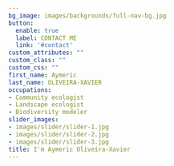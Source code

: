 ```yaml
---
bg_image: images/backgrounds/full-nav-bg.jpg
button:
  enable: true
  label: CONTACT ME
  link: '#contact'
custom_attributes: ""
custom_class: ""
custom_css: ""
first_name: Aymeric
last_name: OLIVEIRA-XAVIER
occupations:
- Community ecologist
- Landscape ecologist
- Biodiversity modeler
slider_images:
- images/slider/slider-1.jpg
- images/slider/slider-2.jpg
- images/slider/slider-3.jpg
title: I'm Aymeric Oliveira-Xavier
---
```

